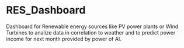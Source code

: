 # RES_Dashboard
Dashboard for Renewable energy sources like PV power plants or Wind Turbines to analize data in correlation to weather and to predict power income for next month provided by power of AI.

